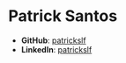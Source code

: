 # Patrick Santos

- **GitHub**: [patrickslf](https://github.com/patrickslf)
- **LinkedIn**: [patrickslf](https://www.linkedin.com/in/patrickslf/)